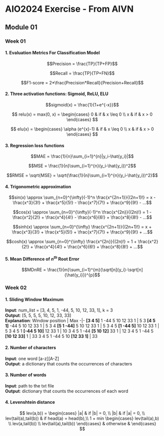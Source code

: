 # AIO2024 Exercise - From AIVN

## Module 01

### Week 01

#### 1. Evaluation Metrics For Classification Model
$$Precision = \frac{TP}{TP+FP}$$

$$Recall = \frac{TP}{TP+FN}$$

$$F1-score = 2*\frac{Precision*Recall}{Precision+Recall}$$

#### 2. Three activation functions: Sigmoid, ReLU, ELU
$$sigmoid(x) = \frac{1}{1+e^{-x}}$$

$$
relu(x) = max(0, x) = \begin{cases}
              0 & if & x \leq 0 \\
              x & if & x > 0
          \end{cases}
$$

$$
elu(x) = \begin{cases}
              \alpha (e^{x}-1) & if & x \leq 0 \\
              x & if & x > 0
          \end{cases}
$$

#### 3. Regression loss functions
$$MAE = \frac{1}{n}\sum_{i=1}^{n}|y_i-\hat{y_i}|$$

$$MSE = \frac{1}{n}\sum_{i=1}^{n}(y_i-\hat{y_i})^2$$

$$RMSE = \sqrt{MSE} = \sqrt{\frac{1}{n}\sum_{i=1}^{n}(y_i-\hat{y_i})^2}$$

#### 4. Trigonometric approximation
$$sin(x) \approx \sum_{n=0}^{\infty}(-1)^n \frac{x^{2n+1}}{(2n+1)!} = x - \frac{x^3}{3!} + \frac{x^5}{5!} - \frac{x^7}{7!} + \frac{x^9}{9!} - ...$$

$$cos(x) \approx \sum_{n=0}^{\infty}(-1)^n \frac{x^{2n}}{(2n)!} = 1 - \frac{x^2}{2!} + \frac{x^4}{4!} - \frac{x^6}{6!} + \frac{x^8}{8!} - ...$$

$$sinh(x) \approx \sum_{n=0}^{\infty} \frac{x^{2n+1}}{(2n+1)!} = x + \frac{x^3}{3!} + \frac{x^5}{5!} + \frac{x^7}{7!} + \frac{x^9}{9!} + ...$$

$$cosh(x) \approx \sum_{n=0}^{\infty} \frac{x^{2n}}{(2n)!} = 1 + \frac{x^2}{2!} + \frac{x^4}{4!} + \frac{x^6}{6!} + \frac{x^8}{8!} + ...$$

#### 5. Mean Difference of ${n^{th}}$ Root Error
$$MDnRE = \frac{1}{m}\sum_{i=1}^{m}(\sqrt[n]{y_i}-\sqrt[n]{\hat{y_i}})^{p}$$

### Week 02
#### 1. Sliding Window Maximum

**Input**: num_list = [3, 4, 5, 1, -44, 5, 10, 12, 33, 1], k = 3\
**Output**: [5, 5, 5, 5, 10, 12, 33, 33]\
**Explanation**: 
Window position             |   Max
-|-
**[3 4 5]** 1 -44 5 10 12 33 1  |    5
3 **[4 5 1]** -44 5 10 12 33 1  |    5
3 4 **[5 1 -44]** 5 10 12 33 1  |    5
3 4 5 **[1 -44 5]** 10 12 33 1  |    5
3 4 5 1 **[-44 5 10]** 12 33 1  |    10
3 4 5 1 -44 **[5 10 12]** 33 1  |    12
3 4 5 1 -44 5 **[10 12 33]** 1  |    33
3 4 5 1 -44 5 10 **[12 33 1]**  |    33

#### 2. Number of characters
**Input**: one word [a-z][A-Z] \
**Output**: a dictionary that counts the occurrences of characters

#### 3. Number of words

**Input**: path to the txt file \
**Output**: dictionary that counts the occurrences of each word

#### 4. Levenshtein distance
$$
lev(a,b)) = \begin{cases}
              |a| & if |b| = 0, \\
              |b| & if |a| = 0, \\
              lev(tail(a),tail(b)) & if head(a) = head(b),\\
              1 + min
              \begin{cases}
                lev(tail(a),b) \\
                lev(a,tail(b)) \\
                lev(tail(a),tail(b))
              \end{cases} & otherwise &
          \end{cases}
$$
